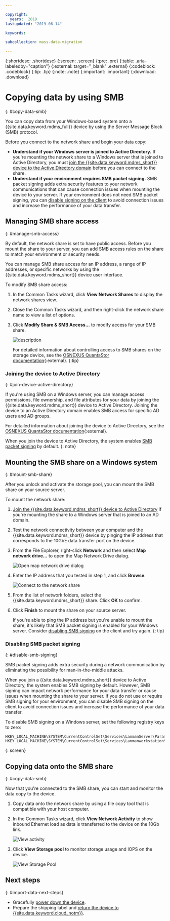 ```yaml
---

copyright:
  years:  2019
lastupdated: "2019-06-14"

keywords:

subcollection: mass-data-migration

---
```


{:shortdesc: .shortdesc}
{:screen: .screen}
{:pre: .pre}
{:table: .aria-labeledby="caption"}
{:external: target="_blank" .external}
{:codeblock: .codeblock}
{:tip: .tip}
{:note: .note}
{:important: .important}
{:download: .download}

# Copying data by using SMB
{: #copy-data-smb}

You can copy data from your Windows-based system onto a {{site.data.keyword.mdms_full}} device by using the Server Message Block (SMB) protocol.

Before you connect to the network share and begin your data copy:

- **Understand if your Windows server is joined to Active Directory.** If you're mounting the network share to a Windows server that is joined to Active Directory, you must [join the {{site.data.keyword.mdms_short}} device to the Active Directory domain](#join-device-active-directory) before you can connect to the share.
- **Understand if your environment requires SMB packet signing.** SMB packet signing adds extra security features to your network communications that can cause connection issues when mounting the device to your server. If your environment does not need SMB packet signing, you can [disable signing on the client](#disable-smb-signing) to avoid connection issues and increase the performance of your data transfer.

## Managing SMB share access
{: #manage-smb-access}

By default, the network share is set to have public access. Before you mount the share to your server, you can add SMB access rules on the share to match your environment or security needs. 

You can manage SMB share access for an IP address, a range of IP addresses, or specific networks by using the {{site.data.keyword.mdms_short}} device user interface.

To modify SMB share access:

1. In the Common Tasks wizard, click **View Network Shares** to display the network shares view.
2. Close the Common Tasks wizard, and then right-click the network share name to view a list of options. 
3. Click **Modify Share & SMB Access...** to modify access for your SMB share.

    ![description](images/add-smb-access.png)
   
    For detailed information about controlling access to SMB shares on the storage device, see the [OSNEXUS QuantaStor documentation](https://wiki.osnexus.com/index.php?title=Network_Shares){:external}.
    {:tip}

### Joining the device to Active Directory
{: #join-device-active-directory}

If you're using SMB on a Windows server, you can manage access permissions, file ownership, and file attributes for your data by joining the {{site.data.keyword.mdms_short}} device to Active Directory. Joining the device to an Active Directory domain enables SMB access for specific AD users and AD groups. 

For detailed information about joining the device to Active Directory, see the [OSNEXUS QuantaStor documentation](https://wiki.osnexus.com/index.php?title=Network_Shares#Joining_an_AD_Domain){:external}.

When you join the device to Active Directory, the system enables [SMB packet signing](#disable-smb-signing) by default. 
{: note}

## Mounting the SMB share on a Windows system
{: #mount-smb-share}

After you unlock and activate the storage pool, you can mount the SMB share on your source server.

To mount the network share:

1. [Join the {{site.data.keyword.mdms_short}} device to Active Directory](#join-device-active-directory) if you're mounting the share to a Windows server that is joined to an AD domain.
2. Test the network connectivity between your computer and the {{site.data.keyword.mdms_short}} device by pinging the IP address that corresponds to the 10GbE data transfer port on the device.
3. From the File Explorer, right-click **Network** and then select **Map network drive...** to open the Map Network Drive dialog.

   ![Open map network drive dialog](images/map-network-drive.png)
4. Enter the IP address that you tested in step 1, and click **Browse**.

   ![Connect to the network share](images/map-network-drive-dialog.png)
5. From the list of network folders, select the {{site.data.keyword.mdms_short}} share. Click **OK** to confirm.
6. Click **Finish** to mount the share on your source server.

    If you're able to ping the IP address but you're unable to mount the share, it's likely that SMB packet signing is enabled for your Windows server. Consider [disabling SMB signing](#disable-smb-signing) on the client and try again.
    {: tip} 

### Disabling SMB packet signing
{: #disable-smb-signing}

SMB packet signing adds extra security during a network communication by eliminating the possibility for man-in-the-middle attacks. 

When you join a {{site.data.keyword.mdms_short}} device to Active Directory, the system enables SMB signing by default. However, SMB signing can impact network performance for your data transfer or cause issues when mounting the share to your server. If you do not use or require SMB signing for your environment, you can disable SMB signing on the client to avoid connection issues and increase the performance of your data transfer.

To disable SMB signing on a Windows server, set the following registry keys to zero:

```
HKEY_LOCAL_MACHINE\SYSTEM\CurrentControlSet\Services\LanmanServer\Parameters\"requiresecuritysignature"=dword:00000000
HKEY_LOCAL_MACHINE\SYSTEM\CurrentControlSet\Services\Lanmanworkstation\Parameters\"requiresecuritysignature"=dword:00000000 
```
{: screen}

## Copying data onto the SMB share
{: #copy-data-smb}

Now that you're connected to the SMB share, you can start and monitor the data copy to the device.

1. Copy data onto the network share by using a file copy tool that is compatible with your host computer.
2. In the Common Tasks wizard, click **View Network Activity** to show inbound Ethernet load as data is transferred to the device on the 10Gb link.
   
    ![View activity](images/NetworkPerf.png)
3. Click **View Storage pool** to monitor storage usage and IOPS on the device.
   
    ![View Storage Pool](images/PoolPerf.png)

## Next steps
{: #import-data-next-steps}

- Gracefully [power down the device](/docs/infrastructure/mass-data-migration?topic=mass-data-migration-disconnect-device).
- Prepare the shipping label and [return the device to {{site.data.keyword.cloud_notm}}](/docs/infrastructure/mass-data-migration?topic=mass-data-migration-ship-device).